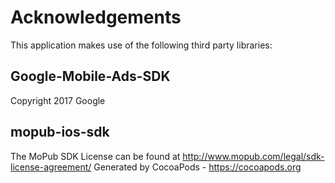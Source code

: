 # Acknowledgements
This application makes use of the following third party libraries:

## Google-Mobile-Ads-SDK

Copyright 2017 Google

## mopub-ios-sdk

The MoPub SDK License can be found at http://www.mopub.com/legal/sdk-license-agreement/
Generated by CocoaPods - https://cocoapods.org

